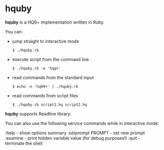hquby
=====

**hquby** is a HQ9+ implementation written in Ruby.

You can:

- jump straight to interactive mode

  `$ ./hquby.rb`

- execute script from the command line

  `$ ./hquby.rb -e 'hqq+'`

- read commands from the standard input

  `$ echo -n 'hq99+' | ./hquby.rb`

- read commands from script files

  `$ ./hquby.rb script1.hq script2.hq`

**hquby** supports Readline library.

You can also use the following service commands while in interactive mode:

:help               - show options summary
:setprompt PROMPT   - set new prompt
:examine            - print hidden variable value (for debug purposes!)
:quit               - terminate the shell
